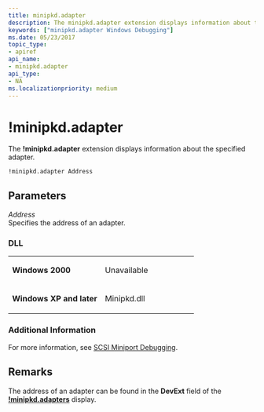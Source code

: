```yaml
---
title: minipkd.adapter
description: The minipkd.adapter extension displays information about the specified adapter.
keywords: ["minipkd.adapter Windows Debugging"]
ms.date: 05/23/2017
topic_type:
- apiref
api_name:
- minipkd.adapter
api_type:
- NA
ms.localizationpriority: medium
---
```


# !minipkd.adapter


The **!minipkd.adapter** extension displays information about the specified adapter.

```dbgcmd
!minipkd.adapter Address 
```

## <span id="Parameters"></span><span id="parameters"></span><span id="PARAMETERS"></span>Parameters


<span id="_______Address______"></span><span id="_______address______"></span><span id="_______ADDRESS______"></span> *Address*   
Specifies the address of an adapter.

### <span id="DLL"></span><span id="dll"></span>DLL

<table>
<colgroup>
<col width="50%" />
<col width="50%" />
</colgroup>
<tbody>
<tr class="odd">
<td align="left"><p><strong>Windows 2000</strong></p></td>
<td align="left"><p>Unavailable</p></td>
</tr>
<tr class="even">
<td align="left"><p><strong>Windows XP and later</strong></p></td>
<td align="left"><p>Minipkd.dll</p></td>
</tr>
</tbody>
</table>

 

### <span id="Additional_Information"></span><span id="additional_information"></span><span id="ADDITIONAL_INFORMATION"></span>Additional Information

For more information, see [SCSI Miniport Debugging](scsi-miniport-debugging.md).

Remarks
-------

The address of an adapter can be found in the **DevExt** field of the [**!minipkd.adapters**](-minipkd-adapters.md) display.

 

 





